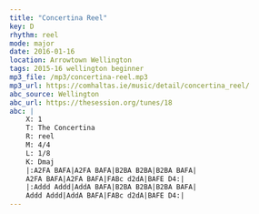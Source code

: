 ```yaml
---
title: "Concertina Reel"
key: D
rhythm: reel
mode: major
date: 2016-01-16
location: Arrowtown Wellington
tags: 2015-16 wellington beginner
mp3_file: /mp3/concertina-reel.mp3
mp3_url: https://comhaltas.ie/music/detail/concertina_reel/
abc_source: Wellington
abc_url: https://thesession.org/tunes/18
abc: |
    X: 1
    T: The Concertina
    R: reel
    M: 4/4
    L: 1/8
    K: Dmaj
    |:A2FA BAFA|A2FA BAFA|B2BA B2BA|B2BA BAFA|
    A2FA BAFA|A2FA BAFA|FABc d2dA|BAFE D4:|
    |:Addd Addd|AddA BAFA|B2BA B2BA|B2BA BAFA|
    Addd Addd|AddA BAFA|FABc d2dA|BAFE D4:|
---
```

